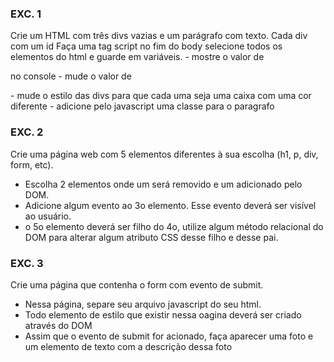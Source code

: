 
### EXC. 1
Crie um HTML com três divs vazias e um parágrafo com texto. Cada div com um id 
Faça uma tag script no fim do body selecione todos os elementos do html e guarde em variáveis.
    - mostre o valor de <p> no console
    - mude o valor de <p> 
    - mude o estilo das divs para que cada uma seja uma caixa com uma cor diferente
    - adicione pelo javascript uma classe para o paragrafo


### EXC. 2
Crie uma página web com 5 elementos diferentes à sua escolha (h1, p, div, form, etc).
- Escolha 2 elementos onde um será removido e um adicionado pelo DOM.
- Adicione algum evento ao 3o elemento. Esse evento deverá ser visível ao usuário.
- o 5o elemento deverá ser filho do 4o, utilize algum método relacional do DOM para alterar algum atributo CSS desse filho e desse pai.



### EXC. 3
Crie uma página que contenha o form com evento de submit.
- Nessa página, separe seu arquivo javascript do seu html. 
- Todo elemento de estilo que existir nessa oagina deverá ser criado através do DOM
- Assim que o evento de submit for acionado, faça aparecer uma foto e um elemento de texto com a descrição dessa foto
